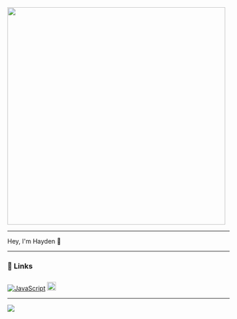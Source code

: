 <!--
**hkjb/hkjb** is a ✨ _special_ ✨ repository because its `README.md` (this file) appears on your GitHub profile.

Here are some ideas to get you started:

- 🔭 I’m currently working on ...
- 🌱 I’m currently learning ...
- 👯 I’m looking to collaborate on ...
- 🤔 I’m looking for help with ...
- 💬 Ask me about ...
- 📫 How to reach me: ...
- 😄 Pronouns: ...
- ⚡ Fun fact: ...
-->

<div style="display: flex; justify-content: space-between;">
  <img src="./couch.png" width="494" >
</div>

---

Hey, I'm Hayden 👋

---

### 📎 Links

[![JavaScript](https://img.shields.io/badge/-Linkedin-000?&logo=linkedin)](https://www.linkedin.com/in/hkjb/)
<img src="https://visitor-badge.laobi.icu/badge?page_id=hkjb.hkjb&right_color=green&left_color=black" style="align-self: ;height: 20px; margin-top:10px">

---

<img src="https://streak-stats.demolab.com/?user=hkjb&background=black&ring=BBDC41&fire=BBDC41&currStreakLabel=BBDC41&currStreakNum=white&dates=white&sideLabels=white&sideNums=BBDC41&hide_border=true" >
